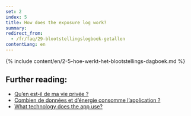 ```yaml
---
set: 2
index: 5
title: How does the exposure log work?
summary: 
redirect_from: 
  - /fr/faq/29-blootstellingslogboek-getallen
contentLang: en
---
```

{% include content/en/2-5-hoe-werkt-het-blootstellings-dagboek.md %}

## Further reading:

- [Qu’en est-il de ma vie privée ?](/{{page.lang}}/faq/2-8-hoe-zit-het-met-mijn-privacy)
- [Combien de données et d’énergie consomme l’application ?](/{{page.lang}}/faq/2-2-hoeveel-data-en-stroom-gebruikt-de-app)
- [What technology does the app use?](/{{page.lang}}/faq/2-6-hoe-werkt-de-app-technisch-precies) 
